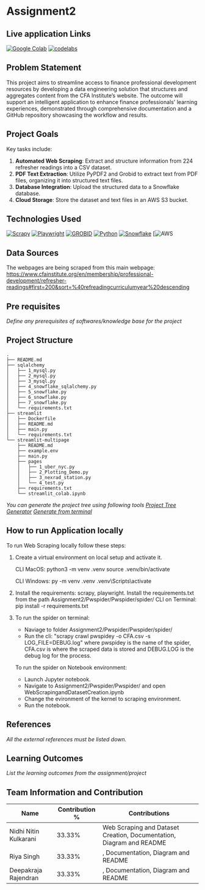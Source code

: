 # Assignment2
## Live application Links


[![Google Colab](https://img.shields.io/badge/colab-FFDF00?style=for-the-badge&logo=colab&logoColor=white)](https://colab.research.google.com/drive/1mOOuDCEp9ESbSsifeFDqJp3WskTJ8j32#scrollTo=xu2UBhqc0oET)
[![codelabs](https://img.shields.io/badge/codelabs-4285F4?style=for-the-badge&logo=codelabs&logoColor=white)]()

## Problem Statement

This project aims to streamline access to finance professional development resources by developing a data engineering solution that structures and aggregates content from the CFA Institute’s website.
The outcome will support an intelligent application to enhance finance professionals' learning experiences, demonstrated through comprehensive documentation and a GitHub repository showcasing the workflow and results.

## Project Goals

Key tasks include:
1. **Automated Web Scraping**: Extract and structure information from 224 refresher readings into a CSV dataset.
2. **PDF Text Extraction**: Utilize PyPDF2 and Grobid to extract text from PDF files, organizing it into structured text files.
3. **Database Integration**: Upload the structured data to a Snowflake database.
4. **Cloud Storage**: Store the dataset and text files in an AWS S3 bucket.

## Technologies Used
[![Scrapy](https://img.shields.io/badge/scrapy-109989?style=for-the-badge&logo=scrapy&logoColor=white)](https://docs.scrapy.org/en/latest/)
[![Playwright](https://img.shields.io/badge/playwright-FFFFFF?style=for-the-badge&logo=playwright&logoColor=green)](https://playwright.dev/docs/intro)
[![GROBID](https://img.shields.io/badge/GROBID-FFFFFF?style=for-the-badge&logo=GROBID&logoColor=black)](https://grobid.readthedocs.io/en/latest/Introduction/)
[![Python](https://img.shields.io/badge/Python-FFD43B?style=for-the-badge&logo=python&logoColor=blue)](https://www.python.org/)
[![Snowflake](https://img.shields.io/badge/snowflake-0000FF?style=for-the-badge&logo=snowflake&logoColor=white)](https://docs.snowflake.com/ )
[![AWS](https://docs.aws.amazon.com/)

## Data Sources

The webpages are being scraped from this main webpage:
https://www.cfainstitute.org/en/membership/professional-development/refresher-readings#first=200&sort=%40refreadingcurriculumyear%20descending


## Pre requisites
*Define any prerequisites of softwares/knowledge base for the project*

## Project Structure
```
.
├── README.md
├── sqlalchemy
│   ├── 1_mysql.py
│   ├── 2_mysql.py
│   ├── 3_mysql.py
│   ├── 4_snowflake_sqlalchemy.py
│   ├── 5_snowflake.py
│   ├── 6_snowflake.py
│   ├── 7_snowflake.py
│   └── requirements.txt
├── streamlit
│   ├── Dockerfile
│   ├── README.md
│   ├── main.py
│   └── requirements.txt
└── streamlit-multipage
    ├── README.md
    ├── example.env
    ├── main.py
    ├── pages
    │   ├── 1_uber_nyc.py
    │   ├── 2_Plotting_Demo.py
    │   ├── 3_nexrad_station.py
    │   └── 4_test.py
    ├── requirements.txt
    └── streamlit_colab.ipynb
```

*You can generate the project tree using following tools*
*[Project Tree Generator](https://woochanleee.github.io/project-tree-generator)*
*[Generate from terminal](https://www.geeksforgeeks.org/tree-command-unixlinux/)*

## How to run Application locally

To run Web Scraping locally follow these steps:

1. Create a virtual environment on local setup and activate it.

   CLI MacOS: 
	python3 -m venv .venv
	source .venv/bin/activate

   CLI Windows:
	py -m venv .venv
	.venv\Scripts\activate

2. Install the requirements: scrapy, playwright. Install the requirements.txt from the path Assignment2/Pwspider/Pwspider/spider/
CLI on Terminal: pip install -r requirements.txt

3. To run the spider on terminal:
   - Naviage to folder Assignment2/Pwspider/Pwspider/spider/
   - Run the cli: "scrapy crawl pwspidey -o CFA.csv -s LOG_FILE=DEBUG.log" where pwspidey is the name of the spider, CFA.csv is where the scraped data is stored and DEBUG.LOG is the debug log for the process.

   To run the spider on Notebook environment:
   - Launch Jupyter notebook.
   - Navigate to Assignment2/Pwspider/Pwspider/ and open WebScrapingandDatasetCreation.ipynb
   - Change the evironment of the kernel to scraping environment.
   - Run the notebook.

## References
*All the external references must be listed down.*
     
## Learning Outcomes
*List the learning outcomes from the assignment/project*

## Team Information and Contribution 

Name | Contribution %| Contributions |
--- |--- | --- |
Nidhi Nitin Kulkarani 	| 33.33% |Web Scraping and Dataset Creation, Documentation, Diagram and README |
Riya Singh 		| 33.33% |, Documentation, Diagram and README |
Deepakraja Rajendran 	| 33.33% |, Documentation, Diagram and README |
